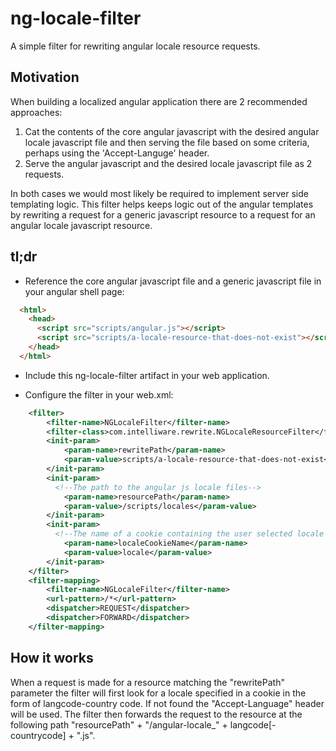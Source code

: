 ng-locale-filter
================

A simple filter for rewriting angular locale resource requests.

Motivation
----------

When building a localized angular application there are 2 recommended approaches:

1. Cat the contents of the core angular javascript with the desired angular locale javascript file and then serving the file based on some criteria, perhaps using the 'Accept-Languge' header.
2. Serve the angular javascript and the desired locale javascript file as 2 requests.

In both cases we would most likely be required to implement server side templating logic.  This filter helps keeps logic out of the angular templates by rewriting a request for a generic javascript resource to a request for an angular locale javascript resource.

tl;dr
------------

- Reference the core angular javascript file and a generic javascript file in your angular shell page:

```html
  <html>
    <head>
      <script src="scripts/angular.js"></script>
      <script src="scripts/a-locale-resource-that-does-not-exist"></script>
    </head>
  </html>
```
- Include this ng-locale-filter artifact in your web application.

- Configure the filter in your web.xml:

```xml
	<filter>
		<filter-name>NGLocaleFilter</filter-name>
		<filter-class>com.intelliware.rewrite.NGLocaleResourceFilter</filter-class>
		<init-param>
			<param-name>rewritePath</param-name>
			<param-value>scripts/a-locale-resource-that-does-not-exist</param-value>
		</init-param>
		<init-param>
		  <!--The path to the angular js locale files-->
			<param-name>resourcePath</param-name>
			<param-value>/scripts/locales</param-value>
		</init-param>
		<init-param>
		  <!--The name of a cookie containing the user selected locale overriding the "Accept-Language" header-->
			<param-name>localeCookieName</param-name>
			<param-value>locale</param-value>
		</init-param>
	</filter>
	<filter-mapping>
		<filter-name>NGLocaleFilter</filter-name>
		<url-pattern>/*</url-pattern>
		<dispatcher>REQUEST</dispatcher>
		<dispatcher>FORWARD</dispatcher>		
	</filter-mapping>
```
How it works
------------
When a request is made for a resource matching the "rewritePath" parameter the filter will first look for a locale specified in a cookie in the form of langcode-country code.  If not found the "Accept-Language" header will be used.  The filter then forwards the request to the resource at the following path "resourcePath" + "/angular-locale_" + langcode[-countrycode] + ".js".
